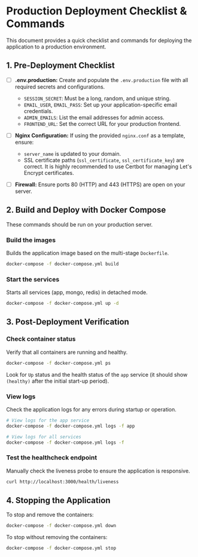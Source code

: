 # Production Deployment Checklist & Commands

This document provides a quick checklist and commands for deploying the application to a production environment.

## 1. Pre-Deployment Checklist

- [ ] **.env.production:** Create and populate the `.env.production` file with all required secrets and configurations.
  - `SESSION_SECRET`: Must be a long, random, and unique string.
  - `EMAIL_USER`, `EMAIL_PASS`: Set up your application-specific email credentials.
  - `ADMIN_EMAILS`: List the email addresses for admin access.
  - `FRONTEND_URL`: Set the correct URL for your production frontend.

- [ ] **Nginx Configuration:** If using the provided `nginx.conf` as a template, ensure:
  - `server_name` is updated to your domain.
  - SSL certificate paths (`ssl_certificate`, `ssl_certificate_key`) are correct. It is highly recommended to use Certbot for managing Let's Encrypt certificates.

- [ ] **Firewall:** Ensure ports 80 (HTTP) and 443 (HTTPS) are open on your server.

## 2. Build and Deploy with Docker Compose

These commands should be run on your production server.

### Build the images
Builds the application image based on the multi-stage `Dockerfile`.

```bash
docker-compose -f docker-compose.yml build
```

### Start the services
Starts all services (app, mongo, redis) in detached mode.

```bash
docker-compose -f docker-compose.yml up -d
```

## 3. Post-Deployment Verification

### Check container status
Verify that all containers are running and healthy.

```bash
docker-compose -f docker-compose.yml ps
```

Look for `Up` status and the health status of the `app` service (it should show `(healthy)` after the initial start-up period).

### View logs
Check the application logs for any errors during startup or operation.

```bash
# View logs for the app service
docker-compose -f docker-compose.yml logs -f app

# View logs for all services
docker-compose -f docker-compose.yml logs -f
```

### Test the healthcheck endpoint
Manually check the liveness probe to ensure the application is responsive.

```bash
curl http://localhost:3000/health/liveness
```

## 4. Stopping the Application

To stop and remove the containers:

```bash
docker-compose -f docker-compose.yml down
```

To stop without removing the containers:

```bash
docker-compose -f docker-compose.yml stop
```
